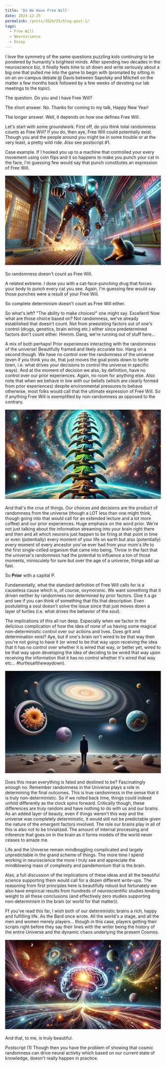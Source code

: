 ```yaml
---
title: 'Do We Have Free Will'
date: 2024-12-25
permalink: /posts/2024/25/blog-post-1/
tags:
  - Free Will
  - Neuroscience
  - Essay
---
```

I love the symmetry of the same questions puzzling kids continuing to be pondered by humanity's brightest minds. After spending two decades in the neuroscience biz, it finally feels time to sit down and write seriously about a big one that pulled me into the game to begin with (prompted by sitting in on an on-campus debate @ Davis between Sapolsky and Mitchell on the matter a few months back followed by a few weeks of devoting our lab meetings to the topic).

The question. Do you and I have Free Will?

The short answer. No. Thanks for coming to my talk, Happy New Year!

The longer answer. Well, it depends on how one defines Free Will. 

Let's start with some groundwork. First off, do you think total randomness counts as Free Will? If you do, then aye, Free Will could potentially exist. Though you and the people around you might be in some trouble or at the very least, a pretty wild ride. Also see postscript #1.

Case example. If I hooked you up to a machine that controlled your every movement using coin flips and it so happens to make you punch your cat in the face, I'm guessing few would say that punch constitutes an expression of Free Will. 
<br/><br/>
<img src='/images/robotpunch.jpg'>
<br/><br/>
So randomness doesn't count as Free Will.

A related extreme. I dose you with a cat-face-punching drug that forces your body to punch every cat you see. Again, I'm guessing few would say those punches were a result of your Free Will.

So complete determinism doesn't count as Free Will either.

So what's left? "The ability to make choices!" one might say. Excellent! Now what are those choice based on? Not randomness, we've already established that doesn't count. Not from preexisting factors out of one's control (drugs, genetics, brain wiring etc.) either since predetermined factors don't count either. Hmmm. Dang, we're running out of stuff here... 

A mix of both perhaps! Prior experiences interacting with the randomness of the universe! Beautifully framed and likely accurate too. Hang on a second though. We have no control over the randomness of the universe (even if you think you do, that just moves the goal posts down to turtle town, i.e. what drives your decisions to control the universe in specific ways). And at the moment of decision we also, by definition, have no control over our prior experiences. Again, no room for anything else. Also note that when we behave in line with our beliefs (which are clearly formed from prior experiences) despite environmental pressures to behave otherwise, most folks would call that the ultimate expression of Free Will. So if anything Free Will is exemplified by non-randomness as opposed to the contrary.
<br/><br/>
<img src='/images/turtles.jpg'>
<br/><br/>
And that's the crux of things. Our choices and decisions are the product of randomness from the universe (though a LOT less than one might think, though going into that would call for an extended lecture and a lot more coffee) and our prior experiences. Huge emphasis on the word prior. We're not just talking about the information streaming into your brain right there and then and all which neurons just happen to be firing at that point in time or even (potentially) every moment of your life on earth but also (potentially) every moment of every ancestor you've ever had from your mum's life to the first single-celled organism that came into being. Throw in the fact that the universe's randomness had the potential to influence a ton of those moments, minisculely for sure but over the age of a universe, things add up fast.

So **Prior** with a capital P. 

Fundamentally, what the standard definition of Free Will calls for is a causeless cause which is, of course, oxymoronic. We want something that it driven neither by randomness nor determined by prior factors. Give it a go and see if you can think of something that fits that description. Even postulating a soul doesn't solve the issue since that just moves down a layer of turtles (i.e. what drives the behavior of the soul).

The implications of this all run deep. Especially when we factor in the delicious complication of how the idea of none of us having some magical non-deterministic control over our actions and lives. Does grit and determination exist? Aye, but if one's brain isn't wired to be that way then you're not going to have it (or wired to be that way upon receiving the idea that it has no control over whether it is wired that way, or better yet, wired to be that way upon developing the idea of deciding to be wired that way upon receiving the information that it has no control whether it's wired that way etc… #turtlesallthewaydown).
<br/><br/>
<img src='/images/universetime.jpg'>
<br/><br/>
Does this mean everything is fated and destined to be? Fascinatingly enough no. Remember randomness in the Universe plays a role in determining the final outcomes. This is true randomness in the sense that it is truly non-deterministic. So if we rolled back time, things could indeed unfold differently as the clock spins forward. Critically though, these differences are truly random and have nothing to do with us and our brains. As an added layer of beauty, even if things weren't this way and the universe was completely deterministic, it would still not be predictable given the nature of the emergent factors involved. The role our brains play in all of this is also not to be trivialized. The amount of internal processing and inference that goes on in the brain as it forms models of the world never ceases to amaze me.

Life and the Universe remain mindboggling complicated and largely unpredictable in the grand scheme of things. The more time I spend working in neuroscience the more I truly see and appreciate the mindblowing mass of complexity and pandemonium that is the brain. 

Alas, a full discussion of the implications of these ideas and all the beautiful science supporting them would call for a dozen different write-ups. The reasoning from first principles here is beautifully robust but fortunately we also have empirical results from hundreds of neuroscientific studies lending weight to all these conclusions (and effectively zero studies supporting non-determinism in the brain (or world for that matter)).

Ff you've read this far, I wish both of our deterministic brains a rich, happy and fulfilling life. As the Bard once wrote. All the world's a stage, and all the men and women merely players… though in this case, players getting their scripts right before they say their lines with the writer being the history of the entire Universe and the dynamic chaos underlying the present Cosmos.
<br/><br/>
<img src='/images/cosmosbrain.jpg'>
<br/><br/>
And that, to me, is truly beautiful.

Postscript
(1) Though then you have the problem of showing that cosmic randomness can drive neural activity which based on our current state of knowledge, doesn't really happen in practice.


